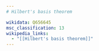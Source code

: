 ```yaml
---
# Hilbert's basis theorem

wikidata: Q656645
msc_classification: 13
wikipedia_links:
  - "[[Hilbert's basis theorem]]"
---
```

